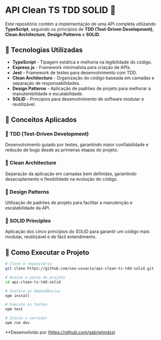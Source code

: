# API Clean TS TDD SOLID 🚀

Este repositório contém a implementação de uma API completa utilizando **TypeScript**, seguindo os princípios de **TDD (Test-Driven Development)**, **Clean Architecture**, **Design Patterns** e **SOLID**.

## 📌 Tecnologias Utilizadas

- **TypeScript** - Tipagem estática e melhoria na legibilidade do código.
- **Express.js** - Framework minimalista para criação de APIs.
- **Jest** - Framework de testes para desenvolvimento com TDD.
- **Clean Architecture** - Organização do código baseada em camadas e separação de responsabilidades.
- **Design Patterns** - Aplicação de padrões de projeto para melhorar a manutenibilidade e escalabilidade.
- **SOLID** - Princípios para desenvolvimento de software modular e reutilizável.

## 📖 Conceitos Aplicados

### 🔹 TDD (Test-Driven Development)
Desenvolvimento guiado por testes, garantindo maior confiabilidade e redução de bugs desde as primeiras etapas do projeto.

### 🔹 Clean Architecture
Separação da aplicação em camadas bem definidas, garantindo desacoplamento e flexibilidade na evolução do código.

### 🔹 Design Patterns
Utilização de padrões de projeto para facilitar a manutenção e escalabilidade da API.

### 🔹 SOLID Principles
Aplicação dos cinco princípios do SOLID para garantir um código mais modular, reutilizável e de fácil entendimento.

## 🚀 Como Executar o Projeto

```bash
# Clone o repositório
git clone https://github.com/seu-usuario/api-clean-ts-tdd-solid.git

# Acesse a pasta do projeto
cd api-clean-ts-tdd-solid

# Instale as dependências
npm install

# Execute os testes
npm test

# Inicie o servidor
npm run dev
```

**Desenvolvido por (https://github.com/gabrielmdss)

